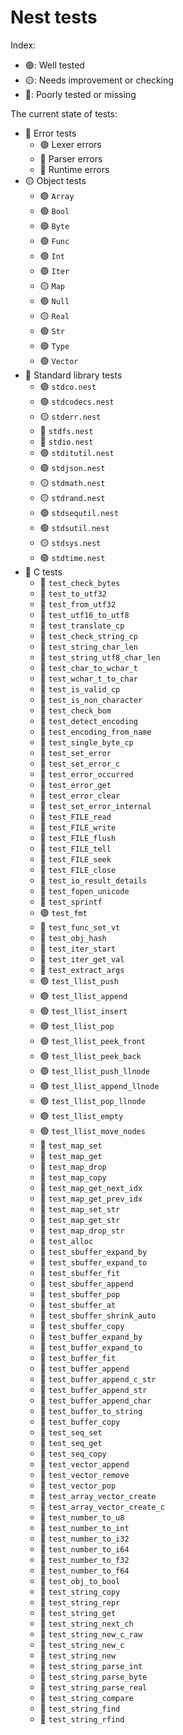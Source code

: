 # Nest tests

Index:
- 🟢: Well tested
- 🟡: Needs improvement or checking
- 🔴: Poorly tested or missing

The current state of tests:

- 🔴 Error tests
  - 🟢 Lexer errors
  - 🔴 Parser errors
  - 🔴 Runtime errors
- 🟡 Object tests
  - 🟢 `Array`
  - 🟢 `Bool`
  - 🟢 `Byte`
  - 🟢 `Func`
  - 🟢 `Int`
  - 🟢 `Iter`
  - 🟡 `Map`
  - 🟢 `Null`
  - 🟡 `Real`
  - 🟢 `Str`
  - 🟢 `Type`
  - 🟢 `Vector`
- 🔴 Standard library tests
  - 🟢 `stdco.nest`
  - 🟢 `stdcodecs.nest`
  - 🟡 `stderr.nest`
  - 🔴 `stdfs.nest`
  - 🔴 `stdio.nest`
  - 🟢 `stditutil.nest`
  - 🟢 `stdjson.nest`
  - 🟡 `stdmath.nest`
  - 🟡 `stdrand.nest`
  - 🟢 `stdsequtil.nest`
  - 🟢 `stdsutil.nest`
  - 🟡 `stdsys.nest`
  - 🟢 `stdtime.nest`
- 🔴 C tests
  - 🔴 `test_check_bytes`
  - 🔴 `test_to_utf32`
  - 🔴 `test_from_utf32`
  - 🔴 `test_utf16_to_utf8`
  - 🔴 `test_translate_cp`
  - 🔴 `test_check_string_cp`
  - 🔴 `test_string_char_len`
  - 🔴 `test_string_utf8_char_len`
  - 🔴 `test_char_to_wchar_t`
  - 🔴 `test_wchar_t_to_char`
  - 🔴 `test_is_valid_cp`
  - 🔴 `test_is_non_character`
  - 🔴 `test_check_bom`
  - 🔴 `test_detect_encoding`
  - 🔴 `test_encoding_from_name`
  - 🔴 `test_single_byte_cp`
  - 🔴 `test_set_error`
  - 🔴 `test_set_error_c`
  - 🔴 `test_error_occurred`
  - 🔴 `test_error_get`
  - 🔴 `test_error_clear`
  - 🔴 `test_set_error_internal`
  - 🔴 `test_FILE_read`
  - 🔴 `test_FILE_write`
  - 🔴 `test_FILE_flush`
  - 🔴 `test_FILE_tell`
  - 🔴 `test_FILE_seek`
  - 🔴 `test_FILE_close`
  - 🔴 `test_io_result_details`
  - 🔴 `test_fopen_unicode`
  - 🔴 `test_sprintf`
  - 🟢 `test_fmt`
  - 🔴 `test_func_set_vt`
  - 🔴 `test_obj_hash`
  - 🔴 `test_iter_start`
  - 🔴 `test_iter_get_val`
  - 🔴 `test_extract_args`
  - 🟢 `test_llist_push`
  - 🟢 `test_llist_append`
  - 🟢 `test_llist_insert`
  - 🟢 `test_llist_pop`
  - 🟢 `test_llist_peek_front`
  - 🟢 `test_llist_peek_back`
  - 🟢 `test_llist_push_llnode`
  - 🟢 `test_llist_append_llnode`
  - 🟢 `test_llist_pop_llnode`
  - 🟢 `test_llist_empty`
  - 🟢 `test_llist_move_nodes`
  - 🔴 `test_map_set`
  - 🔴 `test_map_get`
  - 🔴 `test_map_drop`
  - 🔴 `test_map_copy`
  - 🔴 `test_map_get_next_idx`
  - 🔴 `test_map_get_prev_idx`
  - 🔴 `test_map_set_str`
  - 🔴 `test_map_get_str`
  - 🔴 `test_map_drop_str`
  - 🔴 `test_alloc`
  - 🔴 `test_sbuffer_expand_by`
  - 🔴 `test_sbuffer_expand_to`
  - 🔴 `test_sbuffer_fit`
  - 🔴 `test_sbuffer_append`
  - 🔴 `test_sbuffer_pop`
  - 🔴 `test_sbuffer_at`
  - 🔴 `test_sbuffer_shrink_auto`
  - 🔴 `test_sbuffer_copy`
  - 🔴 `test_buffer_expand_by`
  - 🔴 `test_buffer_expand_to`
  - 🔴 `test_buffer_fit`
  - 🔴 `test_buffer_append`
  - 🔴 `test_buffer_append_c_str`
  - 🔴 `test_buffer_append_str`
  - 🔴 `test_buffer_append_char`
  - 🔴 `test_buffer_to_string`
  - 🔴 `test_buffer_copy`
  - 🔴 `test_seq_set`
  - 🔴 `test_seq_get`
  - 🔴 `test_seq_copy`
  - 🔴 `test_vector_append`
  - 🔴 `test_vector_remove`
  - 🔴 `test_vector_pop`
  - 🔴 `test_array_vector_create`
  - 🔴 `test_array_vector_create_c`
  - 🔴 `test_number_to_u8`
  - 🔴 `test_number_to_int`
  - 🔴 `test_number_to_i32`
  - 🔴 `test_number_to_i64`
  - 🔴 `test_number_to_f32`
  - 🔴 `test_number_to_f64`
  - 🔴 `test_obj_to_bool`
  - 🔴 `test_string_copy`
  - 🔴 `test_string_repr`
  - 🔴 `test_string_get`
  - 🔴 `test_string_next_ch`
  - 🔴 `test_string_new_c_raw`
  - 🔴 `test_string_new_c`
  - 🔴 `test_string_new`
  - 🔴 `test_string_parse_int`
  - 🔴 `test_string_parse_byte`
  - 🔴 `test_string_parse_real`
  - 🔴 `test_string_compare`
  - 🔴 `test_string_find`
  - 🔴 `test_string_rfind`

